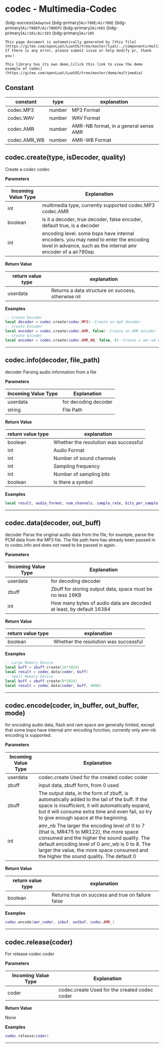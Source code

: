 # codec - Multimedia-Codec

{bdg-success}`Adapted` {bdg-primary}`Air780E/Air700E` {bdg-primary}`Air780EP/Air780EPV` {bdg-primary}`Air601` {bdg-primary}`Air101/Air103` {bdg-primary}`Air105`

```{note}
This page document is automatically generated by [this file](https://gitee.com/openLuat/LuatOS/tree/master/luat/../components/multimedia/luat_lib_multimedia_codec.c). If there is any error, please submit issue or help modify pr, thank you！
```

```{tip}
This library has its own demo,[click this link to view the demo example of codec](https://gitee.com/openLuat/LuatOS/tree/master/demo/multimedia)
```

## Constant

|constant | type | explanation|
|-|-|-|
|codec.MP3|number|MP3 Format|
|codec.WAV|number|WAV Format|
|codec.AMR|number|AMR-NB format, in a general sense AMR|
|codec.AMR_WB|number|AMR-WB Format|


## codec.create(type, isDecoder, quality)



Create a codec codec

**Parameters**

|Incoming Value Type | Explanation|
|-|-|
|int|multimedia type, currently supported codec.MP3 codec.AMR|
|boolean|Is it a decoder, true decoder, false encoder, default true, is a decoder|
|int|encoding level. some bsps have internal encoders. you may need to enter the encoding level in advance, such as the internal amr encoder of a air780ep.|

**Return Value**

|return value type | explanation|
|-|-|
|userdata|Returns a data structure on success, otherwise nil|

**Examples**

```lua
-- Create Decoder
local decoder = codec.create(codec.MP3)--Create an mp3 decoder
-- Create Encoder
local encoder = codec.create(codec.AMR, false)--Create an AMR encoder
-- Create Encoder
local encoder = codec.create(codec.AMR_WB, false, 8)--Create a amr-wb encoder with the default encoding level 8

```

---

## codec.info(decoder, file_path)



decoder Parsing audio information from a file

**Parameters**

|Incoming Value Type | Explanation|
|-|-|
|userdata|for decoding decoder|
|string|File Path|

**Return Value**

|return value type | explanation|
|-|-|
|boolean|Whether the resolution was successful|
|int|Audio Format|
|int|Number of sound channels|
|int|Sampling frequency|
|int|Number of sampling bits|
|boolean|Is there a symbol|

**Examples**

```lua
local result, audio_format, num_channels, sample_rate, bits_per_sample, is_signed= codec.info(coder, "xxx")

```

---

## codec.data(decoder, out_buff)



decoder Parse the original audio data from the file, for example, parse the PCM data from the MP3 file. The file path here has already been passed in to codec.info and does not need to be passed in again.

**Parameters**

|Incoming Value Type | Explanation|
|-|-|
|userdata|for decoding decoder|
|zbuff|Zbuff for storing output data, space must be no less 16KB|
|int|How many bytes of audio data are decoded at least, by default 16384|

**Return Value**

|return value type | explanation|
|-|-|
|boolean|Whether the resolution was successful|

**Examples**

```lua
-- Large Memory Device
local buff = zbuff.create(16*1024)
local result = codec.data(coder, buff)
-- Small Memory Device
local buff = zbuff.create(8*1024)
local result = codec.data(coder, buff, 4096)

```

---

## codec.encode(coder, in_buffer, out_buffer, mode)



for encoding audio data, flash and ram space are generally limited, except that some bsps have internal amr encoding function, currently only amr-nb encoding is supported.

**Parameters**

|Incoming Value Type | Explanation|
|-|-|
|userdata|codec.create Used for the created codec coder|
|zbuff|input data, zbuff form, from 0 used|
|zbuff|The output data, in the form of zbuff, is automatically added to the tail of the buff. If the space is insufficient, it will automatically expand, but it will consume extra time and even fail, so try to give enough space at the beginning.|
|int|amr_nb The larger the encoding level of 0 to 7 (that is, MR475 to MR122), the more space consumed and the higher the sound quality. The default encoding level of 0 amr_wb is 0 to 8. The larger the value, the more space consumed and the higher the sound quality. The default 0|

**Return Value**

|return value type | explanation|
|-|-|
|boolean|Returns true on success and true on failure false|

**Examples**

```lua
codec.encode(amr_coder, inbuf, outbuf, codec.AMR_)

```

---

## codec.release(coder)



For release codec coder

**Parameters**

|Incoming Value Type | Explanation|
|-|-|
|coder|codec.create Used for the created codec coder|

**Return Value**

None

**Examples**

```lua
codec.release(coder)

```

---

